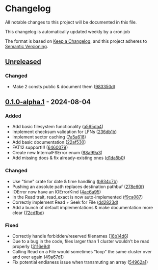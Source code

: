 # Changelog

All notable changes to this project will be documented in this file.

This changelog is automatically updated weekly by a cron job

The format is based on [Keep a Changelog](https://keepachangelog.com/en/1.0.0/),
and this project adheres to [Semantic Versioning](https://semver.org/spec/v2.0.0.html).

## [Unreleased]

### Changed

- Make 2 consts public & document them ([983350d](983350de7aa3248cc2c1ce0d00fd404e8d777da5))

## [0.1.0-alpha.1] - 2024-08-04

### Added

- Add basic filesystem functionality ([a565da4](a565da4af6e11571bd2e2cd6f1072085630f9c63))
- Implement checksum validation for LFNs ([236db1b](236db1b97af7c4f8a4555263d6477f2de918e33d))
- Implement sector caching ([7a5a618](7a5a618218ba8a03076ce92332c77865ce2f9c72))
- Add basic documentation ([22af530](22af530e21555da1141d99184974894d62ad4d26))
- FAT12 support!!! ([6460079](646007928cacac6dd8112e0d8896fcd708673d23))
- Create new InternalFSError enum ([88a99a3](88a99a32281726c27fb027bf425b102741473c2c))
- Add missing docs & fix already-existing ones ([d1da5b0](d1da5b0ffaa4335b51da9ff390c2cdc1c6e6b328))

### Changed

- Use "time" crate for date & time handling ([b934c7b](b934c7b1db974cc07c730e1f508842918a3a9138))
- Pushing an absolute path replaces destination pathbuf ([278e60f](278e60f73977cdfd28fe263b7720508f98bd762d))
- IOError now have an IOErrorKind ([4ac6a95](4ac6a95424884e8a775a36590788a0897cfbba8d))
- In the Read trait, read_exact is now auto-implemented ([f9ca087](f9ca0873d58696c8244e9df6874d784922b1ab04))
- Correctly implement Read + Seek for File ([dd2823d](dd2823deff32a78a62f20bebc7c135ff42eb1502))
- Add a bunch of default implementations & make documentation more clear ([72cd1bd](72cd1bd6d38ebc20861bd078ab9115cf5545d4a0))

### Fixed

- Correctly handle forbidden/reserved filenames ([16b14d6](16b14d6ea4429c28d180cbf8eff0cc6ca7eb60b1))
- Due to a bug in the code, files larger than 1 cluster wouldn't be read properly ([3116e9d](3116e9d9d8bc53acdd7eab720a1a9f6bc74ebfd7))
- Calling Read on a File would sometimes "loop" the same cluster over and over again ([49a67d1](49a67d11b84a233b6f53d86715b2454198d39459))
- Fix potential endianess issue when transmuting an array ([54962a1](54962a1d13f746a5194234ae89f3c3c2194b168a))

[Unreleased]: https://github.com/Oakchris1955/simple-fatfs/compare/v0.1.0-alpha.1..HEAD

[0.1.0-alpha.1]: https://github.com/Oakchris1955/simple-fatfs/tree/v0.1.0-alpha.1
<!-- generated by git-cliff -->
